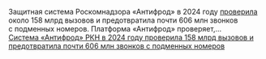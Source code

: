 <!--2025-01-22 12:01:03-->
<div class="yb">
  <div class="rss smaller1 habr"><p>Защитная система Роскомнадзора «Антифрод» в 2024&nbsp;году <a href="https://www.vedomosti.ru/technology/articles/2025/01/22/1087582-roskomnadzor-zablokiroval-606-mln-zvonkov-s-podmennih-nomerov" rel="noopener noreferrer nofollow">проверила</a> около 158&nbsp;млрд вызовов и предотвратила почти 606&nbsp;млн звонков с&nbsp;подменных номеров. Платформа «Антифрод» проверяет,... <br><a class="light" href="https://habr.com/ru/news/875688/?utm_source=habrahabr&utm_medium=rss&utm_campaign=875688">Система «Антифрод» РКН в 2024 году проверила 158 млрд вызовов и предотвратила почти 606 млн звонков с подменных номеров</a></div>
</div>
